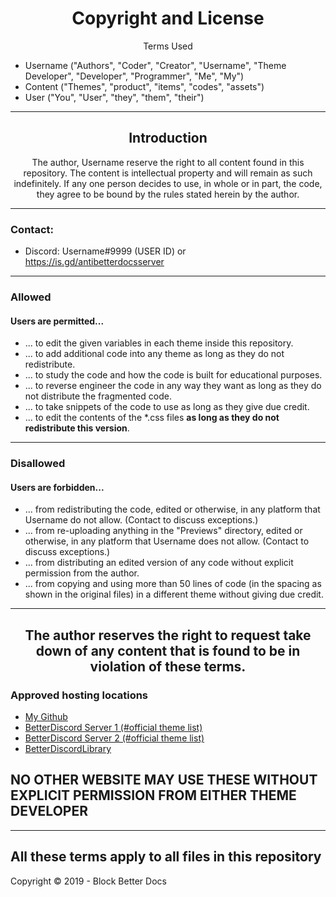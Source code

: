 <h1 align="center">Copyright and License</h1>
<p align="center">Terms Used</p>

- Username ("Authors", "Coder", "Creator", "Username", "Theme Developer", "Developer", "Programmer", "Me", "My")
- Content ("Themes", "product", "items", "codes", "assets")
- User ("You", "User", "they", "them", "their")
---
<h2 align="center">Introduction</h2>
<p align="center">The author, Username reserve the right to all content found in this repository. The content is intellectual property and will remain as such indefinitely. If any one person decides to use, in whole or in part, the code, they agree to be bound by the rules stated herein by the author.</p>

---
### Contact:
+ Discord: Username#9999 (USER ID) or https://is.gd/antibetterdocsserver
---
### Allowed
#### Users are permitted...
- ... to edit the given variables in each theme inside this repository.
- ... to add additional code into any theme as long as they do not redistribute.
- ... to study the code and how the code is built for educational purposes.
- ... to reverse engineer the code in any way they want as long as they do not distribute the fragmented code.
- ... to take snippets of the code to use as long as they give due credit.
- ... to edit the contents of the *.css files **as long as they do not redistribute this version**.
---
### Disallowed
#### Users are forbidden...
- ... from redistributing the code, edited or otherwise, in any platform that Username do not allow. (Contact to discuss exceptions.)
- ... from re-uploading anything in the "Previews" directory, edited or otherwise, in any platform that Username does not allow. (Contact to discuss exceptions.)
- ... from distributing an edited version of any code without explicit permission from the author.
- ... from copying and using more than 50 lines of code (in the spacing as shown in the original files) in a different theme without giving due credit.
---
<h2 align="center">The author reserves the right to request take down of any content that is found to be in violation of these terms.
</h2>

### Approved hosting locations
- [My Github](https://github.com/Username)
- [BetterDiscord Server 1 (#official theme list)](https://discord.gg/0Tmfo5ZbORCRqbAd)  
- [BetterDiscord Server 2 (#official theme list)](https://discord.gg/2HScm8j)   
- [BetterDiscordLibrary](https://betterdiscordlibrary.com)
## NO OTHER WEBSITE MAY USE THESE WITHOUT EXPLICIT PERMISSION FROM EITHER THEME DEVELOPER
---
**All these terms apply to all files in this repository**
---
Copyright © 2019 - Block Better Docs
